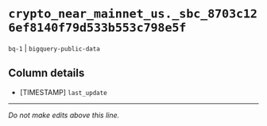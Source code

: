 # `crypto_near_mainnet_us._sbc_8703c126ef8140f79d533b553c798e5f`
`bq-1` | `bigquery-public-data`

## Column details
* [TIMESTAMP] `last_update`

-------------------------------------------------------------------------------
*Do not make edits above this line.*
